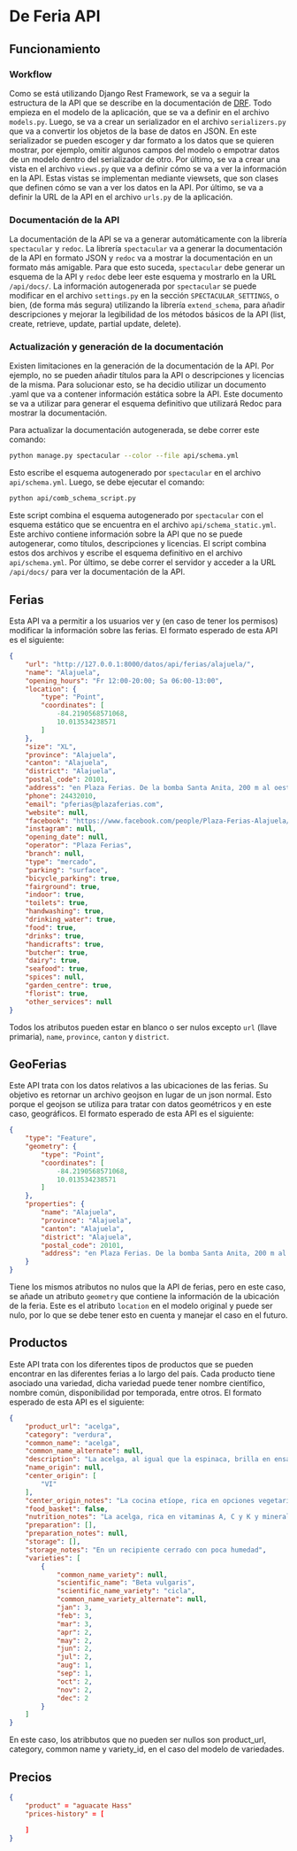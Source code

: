 # De Feria API

## Funcionamiento

### Workflow

Como se está utilizando Django Rest Framework, se va a seguir la estructura de la API que se describe en la documentación de [DRF]("https://www.django-rest-framework.org/tutorial/quickstart/"). Todo empieza en el modelo de la aplicación, que se va a definir en el archivo `models.py`. Luego, se va a crear un serializador en el archivo `serializers.py` que va a convertir los objetos de la base de datos en JSON. En este serializador se pueden escoger y dar formato a los datos que se quieren mostrar, por ejemplo, omitir algunos campos del modelo o empotrar datos de un modelo dentro del serializador de otro. Por último, se va a crear una vista en el archivo `views.py` que va a definir cómo se va a ver la información en la API. Estas vistas se implementan mediante viewsets, que son clases que definen cómo se van a ver los datos en la API. Por último, se va a definir la URL de la API en el archivo `urls.py` de la aplicación.

### Documentación de la API

La documentación de la API se va a generar automáticamente con la librería `spectacular` y `redoc`. La librería `spectacular` va a generar la documentación de la API en formato JSON y `redoc` va a mostrar la documentación en un formato más amigable. Para que esto suceda, `spectacular` debe generar un esquema de la API y `redoc` debe leer este esquema y mostrarlo en la URL `/api/docs/`. La información autogenerada por `spectacular` se puede modificar en el archivo `settings.py` en la sección `SPECTACULAR_SETTINGS`, o bien, (de forma más segura) utilizando la librería `extend_schema`, para añadir descripciones y mejorar la legibilidad de los métodos básicos de la API (list, create, retrieve, update, partial update, delete).

### Actualización y generación de la documentación

Existen limitaciones en la generación de la documentación de la API. Por ejemplo, no se pueden añadir títulos para la API o descripciones y licencias de la misma. Para solucionar esto, se ha decidio utilizar un documento .yaml que va a contener información estática sobre la API. Este documento se va a utilizar para generar el esquema definitivo que utilizará Redoc para mostrar la documentación. 

Para actualizar la documentación autogenerada, se debe correr este comando:

```bash
python manage.py spectacular --color --file api/schema.yml
```

Esto escribe el esquema autogenerado por `spectacular` en el archivo `api/schema.yml`. Luego, se debe ejecutar el comando:

```bash
python api/comb_schema_script.py
```

Este script combina el esquema autogenerado por `spectacular` con el esquema estático que se encuentra en el archivo `api/schema_static.yml`. Este archivo contiene información sobre la API que no se puede autogenerar, como títulos, descripciones y licencias. El script combina estos dos archivos y escribe el esquema definitivo en el archivo `api/schema.yml`. Por último, se debe correr el servidor y acceder a la URL `/api/docs/` para ver la documentación de la API.

## Ferias

Esta API va a permitir a los usuarios ver y (en caso de tener los permisos) modificar la información sobre las ferias. El formato esperado de esta API es el siguiente:

```json
{
    "url": "http://127.0.0.1:8000/datos/api/ferias/alajuela/",
    "name": "Alajuela",
    "opening_hours": "Fr 12:00-20:00; Sa 06:00-13:00",
    "location": {
        "type": "Point",
        "coordinates": [
            -84.2190568571068,
            10.013534238571
        ]
    },
    "size": "XL",
    "province": "Alajuela",
    "canton": "Alajuela",
    "district": "Alajuela",
    "postal_code": 20101,
    "address": "en Plaza Ferias. De la bomba Santa Anita, 200 m al oeste. Del PriceSmart de Alajuela, 250 m al este. Por Ekono",
    "phone": 24432010,
    "email": "pferias@plazaferias.com",
    "website": null,
    "facebook": "https://www.facebook.com/people/Plaza-Ferias-Alajuela/100064584170065/",
    "instagram": null,
    "opening_date": null,
    "operator": "Plaza Ferias",
    "branch": null,
    "type": "mercado",
    "parking": "surface",
    "bicycle_parking": true,
    "fairground": true,
    "indoor": true,
    "toilets": true,
    "handwashing": true,
    "drinking_water": true,
    "food": true,
    "drinks": true,
    "handicrafts": true,
    "butcher": true,
    "dairy": true,
    "seafood": true,
    "spices": null,
    "garden_centre": true,
    "florist": true,
    "other_services": null
}
```

Todos los atributos pueden estar en blanco o ser nulos excepto `url` (llave primaria), `name`, `province`, `canton` y `district`.

## GeoFerias

Este API trata con los datos relativos a las ubicaciones de las ferias. Su objetivo es retornar un archivo geojson en lugar de un json normal. Esto porque el geojson se utiliza para tratar con datos geométricos y en este caso, geográficos. El formato esperado de esta API es el siguiente:

```json
{
    "type": "Feature",
    "geometry": {
        "type": "Point",
        "coordinates": [
            -84.2190568571068,
            10.013534238571
        ]
    },
    "properties": {
        "name": "Alajuela",
        "province": "Alajuela",
        "canton": "Alajuela",
        "district": "Alajuela",
        "postal_code": 20101,
        "address": "en Plaza Ferias. De la bomba Santa Anita, 200 m al oeste. Del PriceSmart de Alajuela, 250 m al este. Por Ekono"
    }
}
```

Tiene los mismos atributos no nulos que la API de ferias, pero en este caso, se añade un atributo `geometry` que contiene la información de la ubicación de la feria. Este es el atributo `location` en el modelo original y puede ser nulo, por lo que se debe tener esto en cuenta y manejar el caso en el futuro.

## Productos

Este API trata con los diferentes tipos de productos que se pueden encontrar en las diferentes ferias a lo largo del país. Cada producto tiene asociado una variedad, dicha variedad puede tener nombre científico, nombre común, disponibilidad por temporada, entre otros. El formato esperado de esta API es el siguiente:

```json
{
    "product_url": "acelga",
    "category": "verdura",
    "common_name": "acelga",
    "common_name_alternate": null,
    "description": "La acelga, al igual que la espinaca, brilla en ensaladas, pues aporta frescura y un inmenso valor nutricional. Reconocida por su alto aporte en minerales y vitaminas esenciales, es la adición perfecta para una dieta equilibrada.",
    "name_origin": null,
    "center_origin": [
        "VI"
    ],
    "center_origin_notes": "La cocina etíope, rica en opciones vegetarianas, ha visto nacer a la acelga en sus tierras y ha sido la primera en acogerla como un ingrediente esencial en sus deliciosas recetas verdes.",
    "food_basket": false,
    "nutrition_notes": "La acelga, rica en vitaminas A, C y K y minerales esenciales para el buen funcionamiento del organismo, como magnesio, hierro y potasio, también ayuda a regular los procesos digestivos. Su elevado contenido de vitamina K ayuda a mantener sanos los huesos y la sangre.",
    "preparation": [],
    "preparation_notes": null,
    "storage": [],
    "storage_notes": "En un recipiente cerrado con poca humedad",
    "varieties": [
        {
            "common_name_variety": null,
            "scientific_name": "Beta vulgaris",
            "scientific_name_variety": "cicla",
            "common_name_variety_alternate": null,
            "jan": 3,
            "feb": 3,
            "mar": 3,
            "apr": 2,
            "may": 2,
            "jun": 2,
            "jul": 2,
            "aug": 1,
            "sep": 1,
            "oct": 2,
            "nov": 2,
            "dec": 2
        }
    ]
}
```

En este caso, los atribbutos que no pueden ser nullos son product_url, category, common name y variety_id, en el caso del modelo de variedades.

## Precios

```json
{
    "product" = "aguacate Hass"
    "prices-history" = [
        
    ]
}
```
